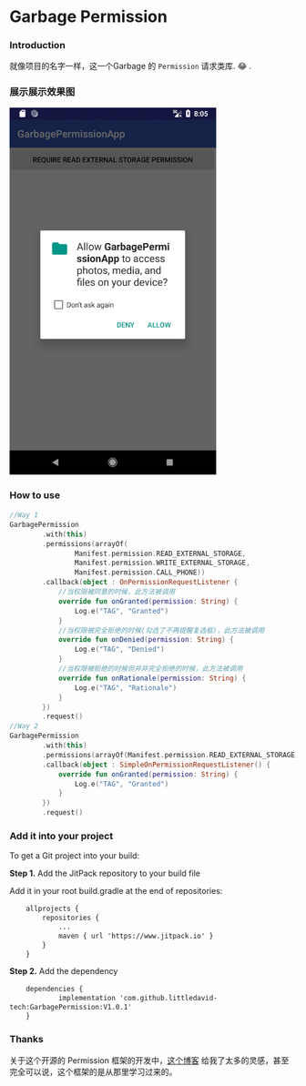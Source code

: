 # Garbage Permission
### Introduction

​就像项目的名字一样，这一个Garbage 的 `Permission` 请求类库. ​:joy:​ . 

### 展示展示效果图

 ![2018-10-11_20-05-33](img/2018-10-11_20-05-33.png)



### How to use

```kotlin
//Way 1
GarbagePermission
        .with(this)
        .permissions(arrayOf(
                Manifest.permission.READ_EXTERNAL_STORAGE,
                Manifest.permission.WRITE_EXTERNAL_STORAGE,
                Manifest.permission.CALL_PHONE))
        .callback(object : OnPermissionRequestListener {
          	//当权限被同意的时候，此方法被调用
            override fun onGranted(permission: String) {
                Log.e("TAG", "Granted")
            }
          	//当权限被完全拒绝的时候(勾选了不再提醒复选框)，此方法被调用
            override fun onDenied(permission: String) {
                Log.e("TAG", "Denied")
            }
          	//当权限被拒绝的时候但并非完全拒绝的时候，此方法被调用 
            override fun onRationale(permission: String) {
                Log.e("TAG", "Rationale")
            }
        })
        .request()
//Way 2
GarbagePermission
        .with(this)
        .permissions(arrayOf(Manifest.permission.READ_EXTERNAL_STORAGE))
        .callback(object : SimpleOnPermissionRequestListener() {
            override fun onGranted(permission: String) {
                Log.e("TAG", "Granted")
            }
        })
        .request()
```



### Add it into your project

To get a Git project into your build:

**Step 1.** Add the JitPack repository to your build file

Add it in your root build.gradle at the end of repositories:

```
	allprojects {
		repositories {
			...
			maven { url 'https://www.jitpack.io' }
		}
	}
```

**Step 2.** Add the dependency

```
	dependencies {
	        implementation 'com.github.littledavid-tech:GarbagePermission:V1.0.1'
	}
```

### Thanks

关于这个开源的 Permission 框架的开发中，[这个博客](https://www.jianshu.com/p/2324a2bdb3d4) 给我了太多的灵感，甚至完全可以说，这个框架的是从那里学习过来的。